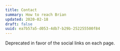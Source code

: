 ```yaml
---
title: Contact
summary: How to reach Brian
updated: 2020-02-18
draft: false
uuid: ea7b57a5-d053-4db7-b29b-252255500f84
---
```

Deprecated in favor of the social links on each page.